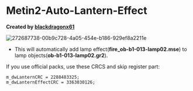 # Metin2-Auto-Lantern-Effect

**Created by [blackdragonx61](https://metin2.dev/profile/14335-mali/)**

![272687738-00b9c728-4a05-454e-b186-929ef8a2211e](https://github.com/blackdragonx61/Metin2-Auto-Lantern-Effect/assets/118901736/98955e64-5437-43da-b376-758d44697bb8)

- This will automatically add lamp effect(**fire_ob-b1-013-lamp02.mse**) to lamp objects(**ob-b1-013-lamp02.gr2**).

If you use official packs, use these CRCS and skip register part:

```
m_dwLanternCRC = 2288483325;
m_dwLanternEffectCRC = 3363030126;
```
